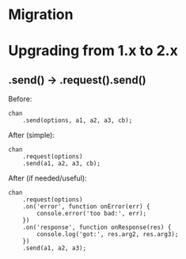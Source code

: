 # Migration

# Upgrading from 1.x to 2.x

## .send() -> .request().send()

Before:
```
chan
    .send(options, a1, a2, a3, cb);
```

After (simple):
```
chan
    .request(options)
    .send(a1, a2, a3, cb);
```

After (if needed/useful):
```
chan
    .request(options)
    .on('error', function onError(err) {
        console.error('too bad:', err);
    })
    .on('response', function onResponse(res) {
        console.log('got:', res.arg2, res.arg3);
    })
    .send(a1, a2, a3);
```
